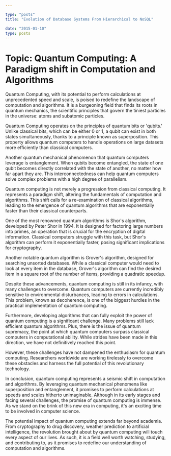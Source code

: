 ```yaml
---

type: "posts"
title: "Evolution of Database Systems From Hierarchical to NoSQL"

date: "2015-01-10"
type: posts
---
```



# Topic: Quantum Computing: A Paradigm shift in Computation and Algorithms

Quantum Computing, with its potential to perform calculations at unprecedented speed and scale, is poised to redefine the landscape of computation and algorithms. It is a burgeoning field that finds its roots in quantum mechanics, the scientific principles that govern the tiniest particles in the universe: atoms and subatomic particles.

Quantum Computing operates on the principles of quantum bits or 'qubits.' Unlike classical bits, which can be either 0 or 1, a qubit can exist in both states simultaneously, thanks to a principle known as superposition. This property allows quantum computers to handle operations on large datasets more efficiently than classical computers.

Another quantum mechanical phenomenon that quantum computers leverage is entanglement. When qubits become entangled, the state of one qubit becomes directly correlated with the state of another, no matter how far apart they are. This interconnectedness can help quantum computers solve complex problems with a high degree of parallelism.

Quantum computing is not merely a progression from classical computing. It represents a paradigm shift, altering the fundamentals of computation and algorithms. This shift calls for a re-examination of classical algorithms, leading to the emergence of quantum algorithms that are exponentially faster than their classical counterparts.

One of the most renowned quantum algorithms is Shor's algorithm, developed by Peter Shor in 1994. It is designed for factoring large numbers into primes, an operation that is crucial for the encryption of digital information. Classical computers struggle with this task, but Shor's algorithm can perform it exponentially faster, posing significant implications for cryptography.

Another notable quantum algorithm is Grover's algorithm, designed for searching unsorted databases. While a classical computer would need to look at every item in the database, Grover's algorithm can find the desired item in a square root of the number of items, providing a quadratic speedup.

Despite these advancements, quantum computing is still in its infancy, with many challenges to overcome. Quantum computers are currently incredibly sensitive to environmental disturbances, leading to errors in calculations. This problem, known as decoherence, is one of the biggest hurdles in the practical implementation of quantum computing.

Furthermore, developing algorithms that can fully exploit the power of quantum computing is a significant challenge. Many problems still lack efficient quantum algorithms. Plus, there is the issue of quantum supremacy, the point at which quantum computers surpass classical computers in computational ability. While strides have been made in this direction, we have not definitively reached this point.

However, these challenges have not dampened the enthusiasm for quantum computing. Researchers worldwide are working tirelessly to overcome these obstacles and harness the full potential of this revolutionary technology.

In conclusion, quantum computing represents a seismic shift in computation and algorithms. By leveraging quantum mechanical phenomena like superposition and entanglement, it promises to perform calculations at speeds and scales hitherto unimaginable. Although in its early stages and facing several challenges, the promise of quantum computing is immense. As we stand on the brink of this new era in computing, it's an exciting time to be involved in computer science.

The potential impact of quantum computing extends far beyond academia. From cryptography to drug discovery, weather prediction to artificial intelligence, the revolution brought about by quantum computing will touch every aspect of our lives. As such, it is a field well worth watching, studying, and contributing to, as it promises to redefine our understanding of computation and algorithms.
